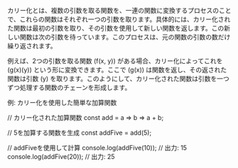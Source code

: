 カリー化とは、複数の引数を取る関数を、一連の関数に変換するプロセスのことで、これらの関数はそれぞれ一つの引数を取ります。具体的には、カリー化された関数は最初の引数を取り、その引数を使用して新しい関数を返します。この新しい関数は次の引数を待っています。このプロセスは、元の関数の引数の数だけ繰り返されます。

例えば、2つの引数を取る関数 \(f(x, y)\) がある場合、カリー化によってこれを \(g(x)(y)\) という形に変換できます。ここで \(g(x)\) は関数を返し、その返された関数は引数 \(y\) を取ります。このようにして、カリー化された関数は引数を一つずつ処理する関数のチェーンを形成します。

例: カリー化を使用した簡単な加算関数

// カリー化された加算関数
const add = a => b => a + b;

// 5を加算する関数を生成
const addFive = add(5);

// addFiveを使用して計算
console.log(addFive(10)); // 出力: 15
console.log(addFive(20)); // 出力: 25